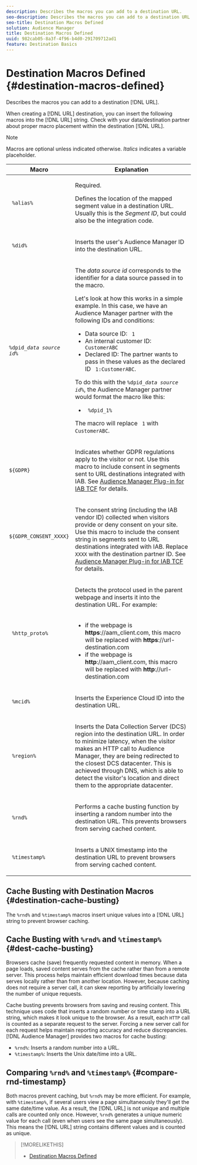 ```yaml
---
description: Describes the macros you can add to a destination URL.
seo-description: Describes the macros you can add to a destination URL.
seo-title: Destination Macros Defined
solution: Audience Manager
title: Destination Macros Defined
uuid: 982cab05-8a3f-4f96-b4d0-291709712ad1
feature: Destination Basics
---
```


# Destination Macros Defined {#destination-macros-defined}

Describes the macros you can add to a destination [!DNL URL].

<!-- destination-macros.xml -->

When creating a [!DNL URL] destination, you can insert the following macros into the [!DNL URL] string. Check with your data/destination partner about proper macro placement within the destination [!DNL URL].

>[!NOTE]
>
>Macros are optional unless indicated otherwise. *Italics* indicates a variable placeholder.

<table id="table_2C532EFB9DAE41B08714753EBD7DFB05"> 
 <thead> 
  <tr> 
   <th colname="col1" class="entry"> Macro </th> 
   <th colname="col2" class="entry"> Explanation </th> 
  </tr> 
 </thead>
 <tbody> 
  <tr> 
   <td colname="col1"> <p> <code> %alias%</code> </p> </td> 
   <td colname="col2"> <p>Required. </p> <p>Defines the location of the mapped segment value in a destination URL. Usually this is the <i>Segment ID</i>, but could also be the integration code. </p> </td> 
  </tr> 
  <tr> 
   <td colname="col1"> <p> <code> %did%</code> </p> </td> 
   <td colname="col2"> <p>Inserts the user's <span class="keyword"> Audience Manager</span> ID into the destination URL. </p> </td> 
  </tr> 
  <tr> 
   <td colname="col1"> <p> <code>%dpid_<i>data source id</i>%</code> </p> </td> 
   <td colname="col2"> <p>The <i>data source id</i> corresponds to the identifier for a data source passed in to the macro. </p> <p>Let's look at how this works in a simple example. In this case, we have an <span class="keyword"> Audience Manager</span> partner with the following IDs and conditions: </p> 
    <ul id="ul_697508B437EB4090B121AFA5D519AFBE"> 
     <li id="li_32D9F72A7D1543A892DC7E1529E98A96">Data source ID: <code> 1</code> </li> 
     <li id="li_099F5B63D2244B5AADA9B26CB6152E6B">An internal customer ID: <code> CustomerABC</code> </li> 
     <li id="li_0D9FE501C16444DDB388C8E934E5A8C6">Declared ID: The partner wants to pass in these values as the declared ID <code> 1:CustomerABC</code>. </li> 
    </ul> <p>To do this with the <code>%dpid_<i>data source id</i>%</code>, the <span class="keyword"> Audience Manager</span> partner would format the macro like this: </p> 
    <ul class="simplelist"> 
     <li> <code> %dpid_1%</code> </li> 
    </ul> <p>The macro will replace <code> 1</code> with <code> CustomerABC</code>. </p> </td> 
  </tr> 
  <tr>
    <td><p><code>${GDPR}</code></p></td>
    <td><p>Indicates whether GDPR regulations apply to the visitor or not. Use this macro to include consent in segments sent to URL destinations integrated with IAB. See <a href="../../overview/data-security-and-privacy/aam-iab-plugin.md">Audience Manager Plug-in for IAB TCF</a> for details.</p></td>
  </tr>
   <tr>
    <td><code>${GDPR_CONSENT_XXXX}</code></p></td>
    <td><p>The consent string (including the IAB vendor ID) collected when visitors provide or deny consent on your site. Use this macro to include the consent string in segments sent to URL destinations integrated with IAB. Replace <code>XXXX</code> with the destination partner ID. See <a href="../../overview/data-security-and-privacy/aam-iab-plugin.md">Audience Manager Plug-in for IAB TCF</a> for details. </p></td>
  </tr>
  <tr> 
   <td colname="col1"> <p><code> %http_proto%</code> </p> </td> 
   <td colname="col2"> <p>Detects the protocol used in the parent webpage and inserts it into the destination URL. For example:
     <br>&nbsp;
     <ul id="ul_026F56EC46E94D9EB1153557C0F65325"> 
      <li id="li_B41EF140CC274CB68FE7213DD8B908C0">if the webpage is <b>https</b>://aam_client.com, this macro will be replaced with <b>https</b>://url-destination.com </li> 
      <li id="li_BDCD6EA69B004A92BA6981952341BD77">if the webpage is <b>http</b>://aam_client.com, this macro will be replaced with <b>http</b>://url-destination.com </li> 
     </ul> </p> </td> 
  </tr> 
  <tr> 
   <td colname="col1"> <p><code> %mcid%</code> </p> </td> 
   <td colname="col2"> <p>Inserts the <span class="keyword"> Experience Cloud</span> ID into the destination URL. </p> </td> 
  </tr> 
  <tr> 
   <td colname="col1"> <p><code> %region%</code> </p> </td> 
   <td colname="col2"> <p>Inserts the <span class="wintitle"> Data Collection Server (DCS)</span> region into the destination URL. In order to minimize latency, when the visitor makes an HTTP call to <span class="keyword"> Audience Manager</span>, they are being redirected to the closest <span class="wintitle"> DCS</span> datacenter. This is achieved through DNS, which is able to detect the visitor's location and direct them to the appropriate datacenter. </p> </td> 
  </tr> 
  <tr> 
   <td colname="col1"> <p> <code> %rnd%</code> </p> </td> 
   <td colname="col2"> <p>Performs a cache busting function by inserting a random number into the destination URL. This prevents browsers from serving cached content. </p> </td> 
  </tr> 
  <tr> 
   <td colname="col1"> <p> <code> %timestamp%</code> </p> </td> 
   <td colname="col2"> <p>Inserts a UNIX timestamp into the destination URL to prevent browsers from serving cached content. </p> </td> 
  </tr> 
 </tbody> 
</table>

## Cache Busting with Destination Macros {#destination-cache-busting}

The `%rnd%` and `%timestamp%` macros insert unique values into a [!DNL URL] string to prevent browser caching.

## Cache Busting with `%rnd%` and `%timestamp%` {#dest-cache-busting}

<!-- c_dest_cache_busting.xml -->

Browsers cache (save) frequently requested content in memory. When a page loads, saved content serves from the cache rather than from a remote server. This process helps maintain efficient download times because data serves locally rather than from another location. However, because caching does not require a server call, it can skew reporting by artificially lowering the number of unique requests.

Cache busting prevents browsers from saving and reusing content. This technique uses code that inserts a random number or time stamp into a URL string, which makes it look unique to the browser. As a result, each `HTTP` call is counted as a separate request to the server. Forcing a new server call for each request helps maintain reporting accuracy and reduce discrepancies. [!DNL Audience Manager] provides two macros for cache busting:

* `%rnd%`: Inserts a random number into a URL.
* `%timestamp%`: Inserts the Unix date/time into a URL.

## Comparing `%rnd%` and `%timestamp%` {#compare-rnd-timestamp}

Both macros prevent caching, but `%rnd%` may be more efficient. For example, with `%timestamp%`, if several users view a page simultaneously they'll get the same date/time value. As a result, the [!DNL URL] is not unique and multiple calls are counted only once. However, `%rnd%` generates a unique numeric value for each call (even when users see the same page simultaneously). This means the [!DNL URL] string contains different values and is counted as unique.

>[!MORELIKETHIS]
>
>* [Destination Macros Defined](../../features/destinations/destination-macros.md#destination-macros-defined)